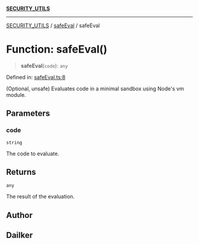 [**SECURITY_UTILS**](../../README.md)

***

[SECURITY_UTILS](../../README.md) / [safeEval](../README.md) / safeEval

# Function: safeEval()

> **safeEval**(`code`): `any`

Defined in: [safeEval.ts:8](https://github.com/dailker/everyutil-js/blob/b3e269da55b7d96c15eb37e98c5c4f6b94f05f6f/src/security/safeEval.ts#L8)

(Optional, unsafe) Evaluates code in a minimal sandbox using Node's vm module.

## Parameters

### code

`string`

The code to evaluate.

## Returns

`any`

The result of the evaluation.

## Author

## Dailker
